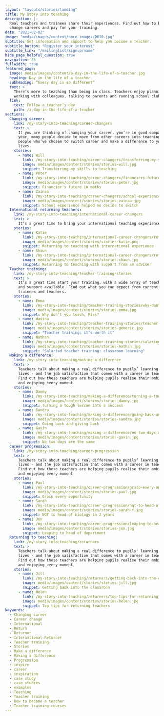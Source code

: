 ```yaml
---
layout: "layouts/stories/landing"
title: My story into teaching
description: |-
  Real teachers and trainees share their experiences. Find out how to become a teacher, handle a class full of teenagers, 
  change careers and pay for your training.
date: "2021-02-02"
image: "media/images/content/hero-images/0010.jpg"
subtitle: Get information and support to help you become a teacher. 
subtitle_button: "Register your interest"
subtitle_link: "/mailinglist/signup/name"
hide_page_helpful_question: true
navigation: 35
fullwidth: true
featured_page:
  image: media/images/content/a-day-in-the-life-of-a-teacher.jpg
  heading: Day in the life of a teacher
  subheading: “Every day is so different”
  text: >
    There’s more to teaching than being in class. Teachers enjoy planning lessons, 
    working with colleagues, talking to parents and running school clubs.
  link: 
    text: Follow a teacher’s day
    path: /a-day-in-the-life-of-a-teacher
sections:
  Changing career:
    link: /my-story-into-teaching/career-changers
    text: >
      If you are thinking of changing your career, you’re in good company. Every
      year, many people decide to move from other careers into teaching. You can see
      people who’ve chosen to switch career and make a difference to young people’s
      lives.
    stories:
      - name: Will
        link: /my-story-into-teaching/career-changers/transferring-my-skills-to-teaching
        image: media/images/content/stories/stories-will.jpg
        snippet: Transferring my skills to teaching
      - name: Peter
        link: /my-story-into-teaching/career-changers/financiers-future-in-maths
        image: media/images/content/stories/stories-peter.jpg
        snippet: Financier's future in maths
      - name: Zainab
        link: /my-story-into-teaching/career-changers/school-experience-helped-me-decide-to-switch
        image: media/images/content/stories/stories-zainab.jpg
        snippet: School experience helped me decide to switch
  International returning teachers:
    link: /my-story-into-teaching/international-career-changers
    text: >
      It’s a great time to bring your international teaching experience into the classroom. Find out more from others who have returned to teaching from overseas.   
    stories:
      - name: Katie
        link: /my-story-into-teaching/international-career-changers/returning-to-teaching-with-international-experience
        image: media/images/content/stories/stories-katie.png
        snippet: Returning to teaching with international experience
      - name: Shaun
        link: /my-story-into-teaching/international-career-changers/returning-to-teaching-with-support-from-an-adviser
        image: media/images/content/stories/stories-shaun.jpg
        snippet: Returning to teaching with support from an adviser
  Teacher training:
    link: /my-story-into-teaching/teacher-training-stories
    text: >
      It’s a great time start your training, with a wide array of teacher training courses
      and support available. Find out what you can expect from current
      trainees and teachers.
    stories:
      - name: Emma
        link: /my-story-into-teaching/teacher-training-stories/why-dont-you-teach-miss
        image: media/images/content/stories/stories-emma.jpg
        snippet: Why don’t you teach, Miss?
      - name: Hasina
        link: /my-story-into-teaching/teacher-training-stories/teacher-training-its-worth-it
        image: media/images/content/stories/stories-generic.jpg
        snippet: "Teacher training: it’s worth it"
      - name: Nathan
        link: /my-story-into-teaching/teacher-training-stories/salaried-teacher-training-classroom-learning
        image: media/images/content/stories/stories-nathan.jpg
        snippet: "Salaried teacher training: classroom learning"
  Making a difference:
    link: /my-story-into-teaching/making-a-difference
    text: >
      Teachers talk about making a real difference to pupils’ learning and
      lives - and the job satisfaction that comes with a career in teaching.
      Find out how these teachers are helping pupils realise their ambitions,
      and enjoying every moment.
    stories:
      - name: Danny
        link: /my-story-into-teaching/making-a-difference/turning-a-tough-lesson-into-success
        image: media/images/content/stories/stories-danny.jpg
        snippet: Turning a tough lesson into a success
      - name: Sandra
        link: /my-story-into-teaching/making-a-difference/going-back-and-giving-back
        image: media/images/content/stories/stories-sandra.jpg
        snippet: Going back and giving back
      - name: Gavin
        link: /my-story-into-teaching/making-a-difference/no-two-days-are-the-same
        image: media/images/content/stories/stories-gavin.jpg
        snippet: No two days are the same
  Career progression:
    link: /my-story-into-teaching/career-progression
    text: >
      Teachers talk about making a real difference to pupils’ learning and
      lives - and the job satisfaction that comes with a career in teaching.
      Find out how these teachers are helping pupils realise their ambitions,
      and enjoying every moment.
    stories:
      - name: Paul
        link: /my-story-into-teaching/career-progression/grasp-every-opportunity
        image: media/images/content/stories/stories-paul.jpg
        snippet: Grasp every opportunity
      - name: Sarah
        link: /my-story-into-teaching/career-progression/nqt-to-head-of-biology
        image: media/images/content/stories/stories-sarah-f.jpg
        snippet: NQT to head of biology in 2 years
      - name: Jon
        link: /my-story-into-teaching/career-progression/leaping-to-head-of-department
        image: media/images/content/stories/stories-jon.jpg
        snippet: Leaping to head of department
  Returning to teaching:
    link: /my-story-into-teaching/returners
    text: >
      Teachers talk about making a real difference to pupils' learning and
      lives - and the job satisfaction that comes with a career in teaching.
      Find out how these teachers are helping pupils realise their ambitions,
      and enjoying every moment.
    stories:
      - name: Jill
        link: /my-story-into-teaching/returners/getting-back-into-the-classroom
        image: media/images/content/stories/stories-jill.jpg
        snippet: Getting back into the classroom
      - name: Helen
        link: /my-story-into-teaching/returners/top-tips-for-returning-teachers
        image: media/images/content/stories/stories-helen.jpg
        snippet: Top tips for returning teachers
keywords:
  - Changing career
  - Career change
  - International
  - Return
  - Returner
  - International Returner
  - Teacher training
  - Stories
  - Make a difference
  - Making a difference
  - Progression
  - inspire
  - career
  - inspiration
  - case study
  - case studies
  - examples
  - Teaching
  - Teacher training
  - How to become a teacher
  - Teacher training courses
---
```

